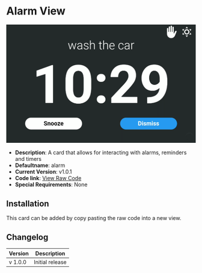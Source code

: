 # Alarm View

![](./alarmview.png)

* **Description**: A card that allows for interacting with alarms, reminders and timers
* **Defaultname**: alarm
* **Current Version**: v1.0.1
* **Code link**:  [ View Raw Code](https://raw.githubusercontent.com/dinki/View-Assist/refs/heads/main/View%20Assist%20dashboard%20and%20views/views/alarm/alarm.yaml)
* **Special Requirements**: None

## Installation 

This card can be added by copy pasting the raw code into a new view. 
## Changelog

| Version | Description |
| ------- | ----------- |
| v 1.0.0 | Initial release |

